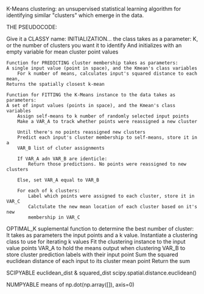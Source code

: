 K-Means clustering: an unsupervised statistical learning algorithm for
identifying similar "clusters" which emerge in the data.

THE PSEUDOCODE:

Give it a CLASSY name:
    INITIALIZATION... the class takes as a parameter:
        K, or the number of clusters you want it to identify
        And initializes with an empty variable for mean cluster point values
    
    Function for PREDICTING cluster membership takes as parameters:
    A single input value (point in space), and the Kmean's class variables
        For k number of means, calculates input's squared distance to each mean,
    Returns the spatially closest k-mean
    
    Function for FITTING the K-Means instance to the data takes as parameters:
    A set of input values (points in space), and the Kmean's class variables
        Assign self-means to k number of randomly selected input points
        Make a VAR_A to track whether points were reassigned a new cluster

        Until there's no points reassigned new clusters
        Predict each input's cluster membership to self-means, store it in a
        VAR_B list of cluter assignments

        If VAR_A adn VAR_B are identicle:
            Return those predictions. No points were reassigned to new clusters
        
        Else, set VAR_A equal to VAR_B

        For each of k clusters:
            Label which points were assigned to each cluster, store it in VAR_C
            Calctulate the new mean location of each cluster based on it's new
            membership in VAR_C


OPTIMAL_K suplemental function to determine the best number of cluster:
It takes as parameters the input points and a k value.
    Instantiate a clustering class to use for iterating k values
    Fit the clustering instance to the input value points
    VAR_A to hold the means output when clustering
    VAR_B to store cluster prediction labels with their input point
    Sum the squared euclidean distance of each input to its cluster mean point
    Return the sum


SCIPYABLE euclidean_dist & squared_dist
scipy.spatial.distance.euclidean()

NUMPYABLE means of np.dot(np.array([]), axis=0)